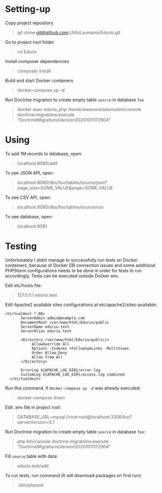 # Setting-up
Copy project repository
> git clone git@github.com:UldisLasmanis/Edurio.git 

Go to project root folder
> cd Edurio

Install composer dependencies
> composer install

Build and start Docker containers
> docker-compose up -d

Run Doctrine migration to create empty table `source` in database `foo`
> docker exec edurio_php /home/wwwroot/edurio/bin/console doctrine:migrations:execute "DoctrineMigrations\Version20201011172904"

# Using
To add 1M records to database, open:
> localhost:8080/add

To see JSON API, open:
> localhost:8080/dbs/foo/tables/source/json?page_size=SOME_VALUE&page=SOME_VALUE

To see CSV API, open:
> localhost:8080/dbs/foo/tables/source/csv

To see database, open:
> localhost:8081 


# Testing
Unfortunately I didnt manage to successfully run tests on Docker containers, 
because of Docker DB connection issues and some additional PHPStorm configurations needs to be done in order for tests to run accordingly.
Tests can be executed outside Docker env.

Edit etc/hosts file:
> 127.0.0.1 edurio.test

Edit Apache2 available sites configurations at etc/apache2/sites-available:
```
<VirtualHost *:80>
       ServerAdmin admin@example.com
       DocumentRoot /var/www/html/Edurio/public
       ServerName edurio.test
       ServerAlias edurio.test
  
       <Directory /var/www/html/Edurio/public/>
            AllowOverride All
            Options -Indexes +FollowSymLinks -MultiViews
            Order Allow,Deny
            Allow from All
       </Directory>
  
       ErrorLog ${APACHE_LOG_DIR}/error.log
       CustomLog ${APACHE_LOG_DIR}/access.log combined
  </VirtualHost>
```
Run this command, if `docker-compose up -d` was already executed:
> docker-compose down

Edit .env file in project root:
> DATABASE_URL=mysql://root:root@localhost:3306/foo?serverVersion=5.7

Run Doctrine migration to create empty table `source` in database `foo`:
> php bin/console doctrine:migrations:execute "DoctrineMigrations\Version20201011172904"

Fill `source` table with data:
> edurio.test/add

To run tests, run command (It will download packages on first run): 
> ./bin/phpunit

 
